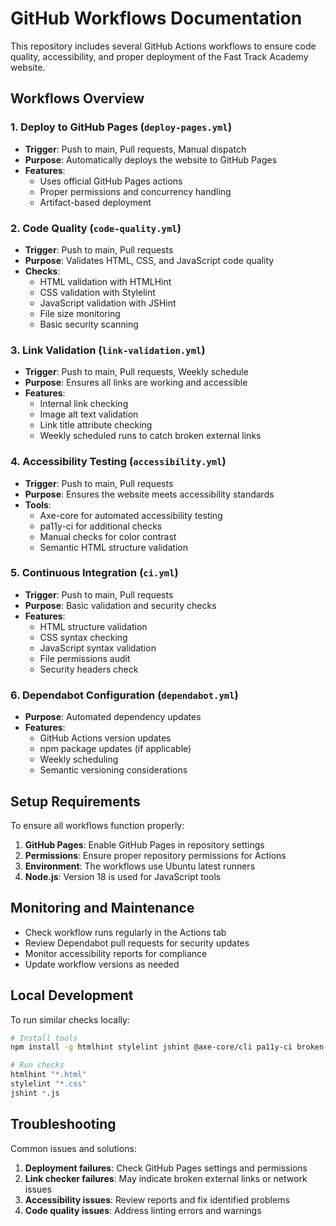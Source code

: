 # GitHub Workflows Documentation

This repository includes several GitHub Actions workflows to ensure code quality, accessibility, and proper deployment of the Fast Track Academy website.

## Workflows Overview

### 1. Deploy to GitHub Pages (`deploy-pages.yml`)
- **Trigger**: Push to main, Pull requests, Manual dispatch
- **Purpose**: Automatically deploys the website to GitHub Pages
- **Features**:
  - Uses official GitHub Pages actions
  - Proper permissions and concurrency handling
  - Artifact-based deployment

### 2. Code Quality (`code-quality.yml`)
- **Trigger**: Push to main, Pull requests
- **Purpose**: Validates HTML, CSS, and JavaScript code quality
- **Checks**:
  - HTML validation with HTMLHint
  - CSS validation with Stylelint
  - JavaScript validation with JSHint
  - File size monitoring
  - Basic security scanning

### 3. Link Validation (`link-validation.yml`)
- **Trigger**: Push to main, Pull requests, Weekly schedule
- **Purpose**: Ensures all links are working and accessible
- **Features**:
  - Internal link checking
  - Image alt text validation
  - Link title attribute checking
  - Weekly scheduled runs to catch broken external links

### 4. Accessibility Testing (`accessibility.yml`)
- **Trigger**: Push to main, Pull requests
- **Purpose**: Ensures the website meets accessibility standards
- **Tools**:
  - Axe-core for automated accessibility testing
  - pa11y-ci for additional checks
  - Manual checks for color contrast
  - Semantic HTML structure validation

### 5. Continuous Integration (`ci.yml`)
- **Trigger**: Push to main, Pull requests
- **Purpose**: Basic validation and security checks
- **Features**:
  - HTML structure validation
  - CSS syntax checking
  - JavaScript syntax validation
  - File permissions audit
  - Security headers check

### 6. Dependabot Configuration (`dependabot.yml`)
- **Purpose**: Automated dependency updates
- **Features**:
  - GitHub Actions version updates
  - npm package updates (if applicable)
  - Weekly scheduling
  - Semantic versioning considerations

## Setup Requirements

To ensure all workflows function properly:

1. **GitHub Pages**: Enable GitHub Pages in repository settings
2. **Permissions**: Ensure proper repository permissions for Actions
3. **Environment**: The workflows use Ubuntu latest runners
4. **Node.js**: Version 18 is used for JavaScript tools

## Monitoring and Maintenance

- Check workflow runs regularly in the Actions tab
- Review Dependabot pull requests for security updates
- Monitor accessibility reports for compliance
- Update workflow versions as needed

## Local Development

To run similar checks locally:

```bash
# Install tools
npm install -g htmlhint stylelint jshint @axe-core/cli pa11y-ci broken-link-checker

# Run checks
htmlhint "*.html"
stylelint "*.css"
jshint *.js
```

## Troubleshooting

Common issues and solutions:

1. **Deployment failures**: Check GitHub Pages settings and permissions
2. **Link checker failures**: May indicate broken external links or network issues
3. **Accessibility issues**: Review reports and fix identified problems
4. **Code quality issues**: Address linting errors and warnings